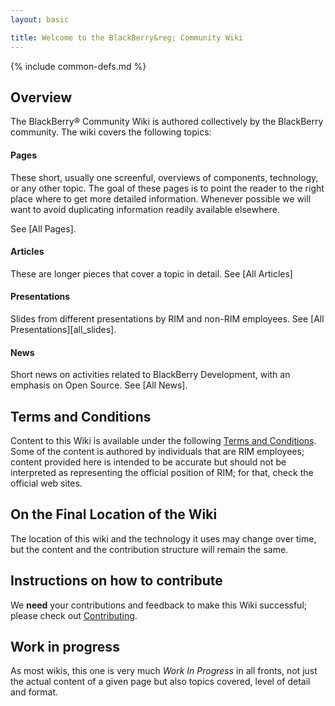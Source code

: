```yaml
---
layout: basic

title: Welcome to the BlackBerry&reg; Community Wiki
---
```

{% include common-defs.md %}

## Overview

The BlackBerry&reg; Community Wiki is authored collectively by the BlackBerry community.  The wiki covers the following topics:

#### Pages

These short, usually one screenful, overviews of components, technology, or any other topic.
The goal of these pages is to point the reader to the right place where to get more detailed information.
Whenever possible we will want to avoid duplicating information readily available elsewhere.

See [All Pages].

#### Articles

These are longer pieces that cover a topic in detail. See [All Articles]

#### Presentations

Slides from different presentations by RIM and non-RIM employees.  See [All Presentations][all_slides].

#### News

Short news on activities related to BlackBerry Development, with an emphasis on Open Source.  See [All News].

## Terms and Conditions

Content to this Wiki is available under the following [Terms and Conditions](other/Legal.html).
Some of the content is authored by individuals that are RIM employees;
content provided here is intended to be accurate but should not be interpreted as representing the official position of RIM;
for that, check the official web sites.

## On the Final Location of the Wiki

The location of this wiki and the technology it uses may change over time, but the content and the contribution
structure will remain the same.

## Instructions on how to contribute

We **need** your contributions and feedback to make this Wiki successful;
please check out [Contributing](other/Contribute.html).

## Work in progress

As most wikis, this one is very much *Work In Progress* in all fronts, not just the actual content of a given
page but also topics covered, level of detail and format.